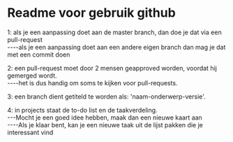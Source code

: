 # Readme voor gebruik github

1: als je een aanpassing doet aan de master branch, dan doe je dat via een pull-request  
----als je een aanpassing doet aan een andere eigen branch dan mag je dat met een commit doen  
    
2: een pull-request moet door 2 mensen geapproved worden, voordat hij gemerged wordt.  
----het is dus handig om soms te kijken voor pull-requests.  
    
3: een branch dient getiteld te worden als: 'naam-onderwerp-versie'.  

4: in projects staat de to-do list en de taakverdeling.   
---Mocht je een goed idee hebben, maak dan een nieuwe kaart aan   
----Als je klaar bent, kan je een nieuwe taak uit de lijst pakken die je interessant vind  
